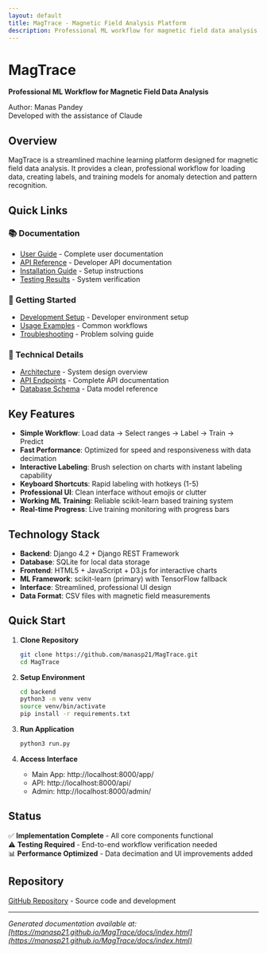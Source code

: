 ```yaml
---
layout: default
title: MagTrace - Magnetic Field Analysis Platform
description: Professional ML workflow for magnetic field data analysis
---
```


# MagTrace

**Professional ML Workflow for Magnetic Field Data Analysis**

Author: Manas Pandey  
Developed with the assistance of Claude

## Overview

MagTrace is a streamlined machine learning platform designed for magnetic field data analysis. It provides a clean, professional workflow for loading data, creating labels, and training models for anomaly detection and pattern recognition.

## Quick Links

### 📚 Documentation
- [User Guide](docs/user_guide.html) - Complete user documentation
- [API Reference](docs/api_reference.html) - Developer API documentation  
- [Installation Guide](docs/installation.html) - Setup instructions
- [Testing Results](docs/testing_results.html) - System verification

### 🚀 Getting Started
- [Development Setup](docs/development.html) - Developer environment setup
- [Usage Examples](docs/usage_examples.html) - Common workflows
- [Troubleshooting](docs/troubleshooting.html) - Problem solving guide

### 🔬 Technical Details
- [Architecture](docs/architecture.html) - System design overview
- [API Endpoints](docs/api_endpoints.html) - Complete API documentation
- [Database Schema](docs/database_schema.html) - Data model reference

## Key Features

- **Simple Workflow**: Load data → Select ranges → Label → Train → Predict
- **Fast Performance**: Optimized for speed and responsiveness with data decimation
- **Interactive Labeling**: Brush selection on charts with instant labeling capability
- **Keyboard Shortcuts**: Rapid labeling with hotkeys (1-5)
- **Professional UI**: Clean interface without emojis or clutter
- **Working ML Training**: Reliable scikit-learn based training system
- **Real-time Progress**: Live training monitoring with progress bars

## Technology Stack

- **Backend**: Django 4.2 + Django REST Framework
- **Database**: SQLite for local data storage
- **Frontend**: HTML5 + JavaScript + D3.js for interactive charts
- **ML Framework**: scikit-learn (primary) with TensorFlow fallback
- **Interface**: Streamlined, professional UI design
- **Data Format**: CSV files with magnetic field measurements

## Quick Start

1. **Clone Repository**
   ```bash
   git clone https://github.com/manasp21/MagTrace.git
   cd MagTrace
   ```

2. **Setup Environment**
   ```bash
   cd backend
   python3 -m venv venv
   source venv/bin/activate
   pip install -r requirements.txt
   ```

3. **Run Application**
   ```bash
   python3 run.py
   ```

4. **Access Interface**
   - Main App: http://localhost:8000/app/
   - API: http://localhost:8000/api/
   - Admin: http://localhost:8000/admin/

## Status

✅ **Implementation Complete** - All core components functional  
⚠️ **Testing Required** - End-to-end workflow verification needed  
📊 **Performance Optimized** - Data decimation and UI improvements added

## Repository

[GitHub Repository](https://github.com/manasp21/MagTrace) - Source code and development

---

*Generated documentation available at: [https://manasp21.github.io/MagTrace/docs/index.html](https://manasp21.github.io/MagTrace/docs/index.html)*